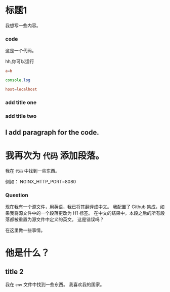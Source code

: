 # 标题1

我想写一些内容。

### code


这是一个代码。

hh,你可以运行

```conf
a=b
```

```js
console.log
```

```conf
host=localhost
```

### add title one

### add title two

## I add paragraph for the code.

# 我再次为 `代码` 添加段落。

我在 `代码` 中找到一些东西。

例如： NGINX_HTTP_PORT=8080

### Question

现在我有一个源文件，用英语，我已将其翻译成中文。 我配置了 Github 集成，如果我将源文件中的一个段落更改为 H1 标签。 在中文的结果中，本段之后的所有段落都被重置为源文件中定义的英文。 这是错误吗？

在这里做一些事情。

# 他是什么？

## title 2

我在 `env` 文件中找到一些东西。 我喜欢我的国家。

